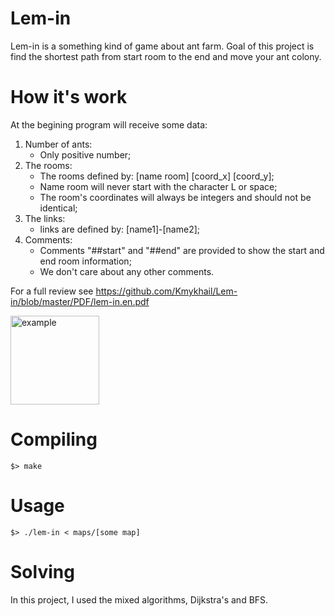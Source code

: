 # Lem-in
Lem-in is a something kind of game about ant farm. Goal of this project is find the shortest path from start room to the end and move your ant colony.
# How it's work
At the begining program will receive some data:
1) Number of ants:
      - Only positive number;
2) The rooms:
      - The rooms defined by: [name room] [coord_x] [coord_y];
      - Name room will never start with the character L or space;
      - The room's coordinates will always be integers and should not be identical;
3) The links:
      - links are defined by: [name1]-[name2];
4) Comments:
      - Comments "##start" and "##end" are provided to show the start and end room information;
      - We don't care about any other comments.
      
For a full review see https://github.com/Kmykhail/Lem-in/blob/master/PDF/lem-in.en.pdf

<img width="142" alt="example" src="https://user-images.githubusercontent.com/31519926/42514779-df2fce1a-8462-11e8-9d5a-40b43229e54d.png">

# Compiling
```
$> make
```
# Usage
```
$> ./lem-in < maps/[some map]
```
# Solving
In this project, I used the mixed algorithms, Dijkstra's and BFS.
